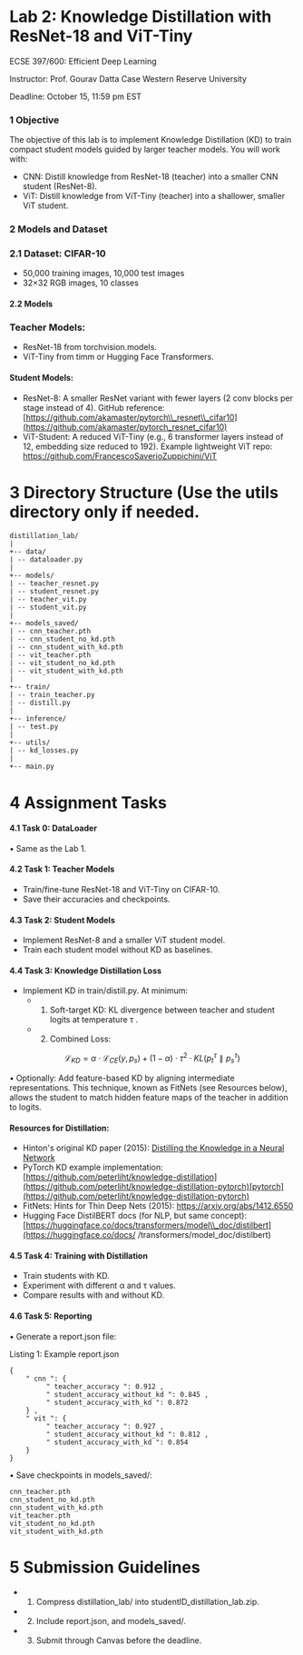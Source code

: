# Lab 2: Knowledge Distillation with ResNet-18 and ViT-Tiny

ECSE 397/600: Efficient Deep Learning

Instructor: Prof. Gourav Datta Case Western Reserve University

Deadline: October 15, 11:59 pm EST

### 1 Objective

The objective of this lab is to implement Knowledge Distillation (KD) to train compact student models guided by larger teacher models. You will work with:

- CNN: Distill knowledge from ResNet-18 (teacher) into a smaller CNN student (ResNet-8).
- ViT: Distill knowledge from ViT-Tiny (teacher) into a shallower, smaller ViT student.

### 2 Models and Dataset

### 2.1 Dataset: CIFAR-10

- 50,000 training images, 10,000 test images
- 32×32 RGB images, 10 classes

#### 2.2 Models

### Teacher Models:

- ResNet-18 from torchvision.models.
- ViT-Tiny from timm or Hugging Face Transformers.

#### Student Models:

- ResNet-8: A smaller ResNet variant with fewer layers (2 conv blocks per stage instead of 4). GitHub reference: [https://github.com/akamaster/pytorch\\_resnet\\_cifar10](https://github.com/akamaster/pytorch_resnet_cifar10)
- ViT-Student: A reduced ViT-Tiny (e.g., 6 transformer layers instead of 12, embedding size reduced to 192). Example lightweight ViT repo: <https://github.com/FrancescoSaverioZuppichini/ViT>

# 3 Directory Structure (Use the utils directory only if needed.

```
distillation_lab/
|
+-- data/
| -- dataloader.py
|
+-- models/
| -- teacher_resnet.py
| -- student_resnet.py
| -- teacher_vit.py
| -- student_vit.py
|
+-- models_saved/
| -- cnn_teacher.pth
| -- cnn_student_no_kd.pth
| -- cnn_student_with_kd.pth
| -- vit_teacher.pth
| -- vit_student_no_kd.pth
| -- vit_student_with_kd.pth
|
+-- train/
| -- train_teacher.py
| -- distill.py
|
+-- inference/
| -- test.py
|
+-- utils/
| -- kd_losses.py
|
+-- main.py
```

# 4 Assignment Tasks

#### 4.1 Task 0: DataLoader

• Same as the Lab 1.

#### 4.2 Task 1: Teacher Models

- Train/fine-tune ResNet-18 and ViT-Tiny on CIFAR-10.
- Save their accuracies and checkpoints.

#### 4.3 Task 2: Student Models

- Implement ResNet-8 and a smaller ViT student model.
- Train each student model without KD as baselines.

#### 4.4 Task 3: Knowledge Distillation Loss

- Implement KD in train/distill.py. At minimum:
  - 1. Soft-target KD: KL divergence between teacher and student logits at temperature τ .
  - 2. Combined Loss:

$$\mathcal{L}_{KD} = \alpha \cdot \mathcal{L}_{CE}(y, p_s) + (1 - \alpha) \cdot \tau^2 \cdot KL(p_t^{\tau} \parallel p_s^{\tau})$$

• Optionally: Add feature-based KD by aligning intermediate representations. This technique, known as FitNets (see Resources below), allows the student to match hidden feature maps of the teacher in addition to logits.

#### Resources for Distillation:

- Hinton's original KD paper (2015): [Distilling the Knowledge in a Neural Network](https://arxiv.org/abs/1503.02531)
- PyTorch KD example implementation: [https://github.com/peterliht/knowledge-distillation](https://github.com/peterliht/knowledge-distillation-pytorch)[pytorch](https://github.com/peterliht/knowledge-distillation-pytorch)
- FitNets: Hints for Thin Deep Nets (2015): <https://arxiv.org/abs/1412.6550>
- Hugging Face DistilBERT docs (for NLP, but same concept): [https://huggingface.co/docs/transformers/model\\_doc/distilbert](https://huggingface.co/docs/ /transformers/model_doc/distilbert)

#### 4.5 Task 4: Training with Distillation

- Train students with KD.
- Experiment with different α and τ values.
- Compare results with and without KD.

#### 4.6 Task 5: Reporting

• Generate a report.json file:

Listing 1: Example report.json

```
{
    " cnn ": {
         " teacher_accuracy ": 0.912 ,
         " student_accuracy_without_kd ": 0.845 ,
         " student_accuracy_with_kd ": 0.872
    } ,
    " vit ": {
         " teacher_accuracy ": 0.927 ,
         " student_accuracy_without_kd ": 0.812 ,
         " student_accuracy_with_kd ": 0.854
    }
}
```

• Save checkpoints in models\_saved/:

```
cnn_teacher.pth
cnn_student_no_kd.pth
cnn_student_with_kd.pth
vit_teacher.pth
vit_student_no_kd.pth
vit_student_with_kd.pth
```

# 5 Submission Guidelines

- 1. Compress distillation\_lab/ into studentID\_distillation\_lab.zip.
- 2. Include report.json, and models\_saved/.
- 3. Submit through Canvas before the deadline.